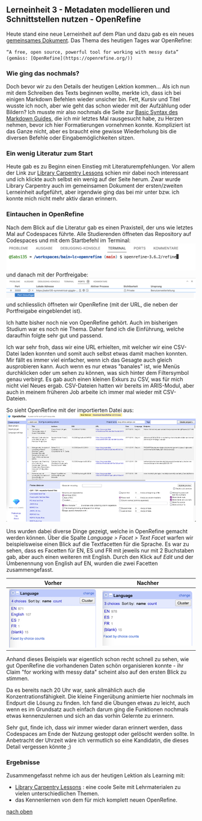 ## Lerneinheit 3 - Metadaten modellieren und Schnittstellen nutzen - OpenRefine

Heute stand eine neue Lerneinheit auf dem Plan und dazu gab es ein neues [gemeinsames Dokument](https://pad.gwdg.de/tql9ErMcQ1yd9FqMOj7TVw#). Das Thema des heutigen Tages war OpenRefine:

    “A free, open source, powerful tool for working with messy data” (gemäss: [OpenRefine](https://openrefine.org/))


### Wie ging das nochmals?
Doch bevor wir zu den Details der heutigen Lektion kommen... Als ich nun mit dem Schreiben des Texts beginnen wollte, merkte ich, dass ich bei einigen Markdown Befehlen wieder unsicher bin. Fett, Kursiv und Titel wusste ich noch, aber wie geht das schon wieder mit der Aufzählung oder Bildern? Ich musste mir also nochmals die Seite zur [Basic Syntax des Markdown Guides](https://www.markdownguide.org/basic-syntax/), die ich mir letztes Mal rausgesucht habe, zu Herzen nehmen, bevor ich hier Formatierungen vornehmen konnte. Kompliziert ist das Ganze nicht, aber es braucht eine gewisse Wiederholung bis die diversen Befehle oder Eingabemöglichkeiten sitzen. 

### Ein wenig Literatur zum Start
Heute gab es zu Beginn einen Einstieg mit Literaturempfehlungen. Vor allem der Link zur [Library Carpentry Lessons](https://librarycarpentry.org/lessons/) schien mir dabei noch interessant und ich klickte auch selbst ein wenig auf der Seite herum. Zwar wurde Library Carpentry auch im gemeinsamen Dokument der ersten/zweiten Lerneinheit aufgeführt, aber irgendwie ging das bei mir unter bzw. ich konnte mich nicht mehr aktiv daran erinnern. 

### Eintauchen in OpenRefine
Nach dem Blick auf die Literatur gab es einen Praxisteil, der uns wie letztes Mal auf Codespaces führte. Alle Studierenden öffneten das Repository auf Codespaces und mit dem Startbefehl im Terminal:  
![Startbefehl für OpenRefine](https://github.com/Sabs135/Lerntagebuch-BAIN/blob/main/img/Terminal%20OpenRefine.png?raw=true)  
und danach mit der Portfreigabe:
![Portfreigabe](https://github.com/Sabs135/Lerntagebuch-BAIN/blob/main/img/Portfreigabe.png?raw=true)
 und schliesslich öffneten wir OpenRefine (mit der URL, die neben der Portfreigabe eingeblendet ist).

Ich hatte bisher noch nie von OpenRefine gehört. Auch im bisherigen Studium war es noch nie Thema. Daher fand ich die Einführung, welche daraufhin folgte sehr gut und passend. 

Ich war sehr froh, dass wir eine URL erhielten, mit welcher wir eine CSV-Datei laden konnten und somit auch selbst etwas damit machen konnten. Mir fällt es immer viel einfacher, wenn ich das Gesagte auch gleich ausprobieren kann. Auch wenn es nur etwas "banales" ist, wie Menüs durchklicken oder um sehen zu können, was sich hinter dem Filtersymbol genau verbirgt. Es gab auch einen kleinen Exkurs zu CSV, was für mich nicht viel Neues ergab. CSV-Dateien hatten wir bereits im ARIS-Modul, aber auch in meinem früheren Job arbeite ich immer mal wieder mit CSV-Dateien.

So sieht OpenRefine mit der importierten Datei aus:  
![Ansicht OpenRefine](https://github.com/Sabs135/Lerntagebuch-BAIN/blob/main/img/Open%20Refine%20neu.png?raw=true)

Uns wurden dabei diverse Dinge gezeigt, welche in OpenRefine gemacht werden können. Über die Spalte _Language > Facet > Text Facet_ warfen wir beispielsweise einen Blick auf die Textfacetten für die Sprache. Es war zu sehen, dass es Facetten für EN, ES und FR mit jeweils nur mit 2 Buchstaben gab, aber auch einen weiteren mit English. Durch den Klick auf _Edit_ und der Umbenennung von English auf EN, wurden die zwei Facetten zusammengefasst. 

| Vorher      | Nachher |
| ----------- | ----------- |
| ![Facette vor der Anpassung](https://github.com/Sabs135/Lerntagebuch-BAIN/blob/main/img/Facette%20A%20-%20new.png?raw=true)     | ![Facette nach der Anpassung](https://github.com/Sabs135/Lerntagebuch-BAIN/blob/main/img/Facette%20B.png?raw=true) |

Anhand dieses Beispiels war eigentlich schon recht schnell zu sehen, wie gut OpenRefine die vorhandenen Daten schön organisieren konnte - ihr Claim "for working with messy data" scheint also auf den ersten Blick zu stimmen. 

Da es bereits nach 20 Uhr war, sank allmählich auch die Konzentrationsfähigkeit. Die kleine Fingerübung animierte hier nochmals im Endpurt die Lösung zu finden. Ich fand die Übungen etwas _zu_ leicht, auch wenn es im Grundsatz auch einfach darum ging die Funktionen nochmals etwas kennenzulernen und sich an das vorhin Gelernte zu erinnern.

Sehr gut, finde ich, dass wir immer wieder daran erinnert werden, dass Codespaces am Ende der Nutzung gestoppt oder gelöscht werden sollte. In Anbetracht der Uhrzeit wäre ich vermutlich so eine Kandidatin, die dieses Detail vergessen könnte ;)

### Ergebnisse
Zusammengefasst nehme ich aus der heutigen Lektion als Learning mit:
* [Library Carpentry Lessons](https://librarycarpentry.org/lessons/) : eine coole Seite mit Lehrmaterialen zu vielen unterschiedlichen Themen.
* das Kennenlernen von dem für mich komplett neuen OpenRefine.

[nach oben](#lerneinheit-3---metadaten-modellieren-und-schnittstellen-nutzen---openrefine)
